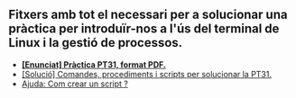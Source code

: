 ## Fitxers amb tot el necessari per a solucionar una pràctica per introduïr-nos a l'ús del terminal de Linux i la gestió de processos.

<ul>
<li><a href="https://github.com/miquelamorosaldev/m01-sistemes-dawbio-2122/blob/main/m01-uf1/practica3/m01-pt31-processos.pdf"><strong>[Enunciat] Pràctica PT31, format PDF.</strong></a>
</li>
<li><a href="https://github.com/miquelamorosaldev/m01-sistemes-dawbio-2122/edit/main/m01-uf1/practica3/uf1-nf2-pt3-practica-processos.md">[Solució] Comandes, procediments i scripts per solucionar la PT31.</a>
<li><a href="https://github.com/miquelamorosaldev/m01-sistemes-dawbio-2122/blob/main/m01-uf1/practica3/a0321-crear-script.md">Ajuda: Com crear un script ? </a>
</li>
</li>
</ul>
